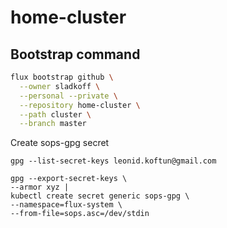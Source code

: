 # home-cluster

## Bootstrap command

```bash
flux bootstrap github \
  --owner sladkoff \
  --personal --private \
  --repository home-cluster \
  --path cluster \
  --branch master
```

Create sops-gpg secret
```
gpg --list-secret-keys leonid.koftun@gmail.com

gpg --export-secret-keys \
--armor xyz |
kubectl create secret generic sops-gpg \
--namespace=flux-system \
--from-file=sops.asc=/dev/stdin
```